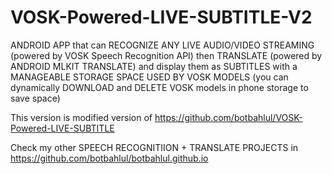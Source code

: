 # VOSK-Powered-LIVE-SUBTITLE-V2
ANDROID APP that can RECOGNIZE ANY LIVE AUDIO/VIDEO STREAMING (powered by VOSK Speech Recognition API) then TRANSLATE (powered by ANDROID MLKIT TRANSLATE) and display them as SUBTITLES with a MANAGEABLE STORAGE SPACE USED BY VOSK MODELS (you can dynamically DOWNLOAD and DELETE VOSK models in phone storage to save space)

This version is modified version of https://github.com/botbahlul/VOSK-Powered-LIVE-SUBTITLE

Check my other SPEECH RECOGNITIION + TRANSLATE PROJECTS in https://github.com/botbahlul/botbahlul.github.io
